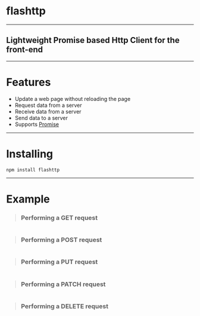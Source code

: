 # flashttp
___

## Lightweight Promise based Http Client for the front-end
___

# Features 
+ Update a web page without reloading the page
+ Request data from a server
+ Receive data from a server
+ Send data to a server
+ Supports [Promise](https://developer.mozilla.org/en/docs/Web/JavaScript/Reference/Global_Objects/Promise)

___

# Installing 

 ```npm install flashttp```

___

 # Example 

> ### Performing a GET request

```
```

> ### Performing a POST request

```
```

> ### Performing a PUT request

```
```

> ### Performing a PATCH request

```
```

> ### Performing a DELETE request

```
```
